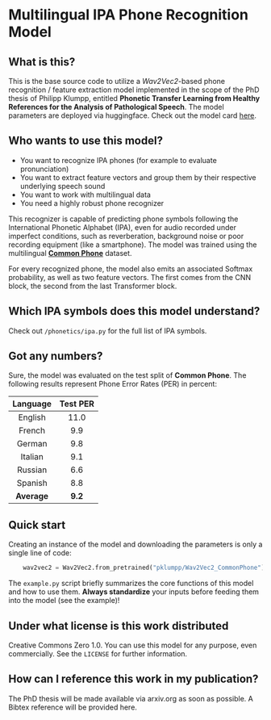 # Multilingual IPA Phone Recognition Model

## What is this?
This is the base source code to utilize a _Wav2Vec2_-based phone recognition / feature extraction model implemented in the scope of the PhD thesis of Philipp Klumpp, entitled **Phonetic Transfer Learning from Healthy References for the Analysis of Pathological Speech**. The model parameters are deployed via huggingface. Check out the model card [here](https://huggingface.co/pklumpp/Wav2Vec2_CommonPhone).

## Who wants to use this model?
- You want to recognize IPA phones (for example to evaluate pronunciation)
- You want to extract feature vectors and group them by their respective underlying speech sound
- You want to work with multilingual data
- You need a highly robust phone recognizer

This recognizer is capable of predicting phone symbols following the International Phonetic Alphabet (IPA), even for audio recorded under imperfect conditions, such as reverberation, background noise or poor recording equipment (like a smartphone). The model was trained using the multilingual [**Common Phone**](https://zenodo.org/records/5846137) dataset.

For every recognized phone, the model also emits an associated Softmax probability, as well as two feature vectors. The first comes from the CNN block, the second from the last Transformer block.

## Which IPA symbols does this model understand?
Check out `/phonetics/ipa.py` for the full list of IPA symbols.

## Got any numbers?
Sure, the model was evaluated on the test split of **Common Phone**. The following results represent Phone Error Rates (PER) in percent:

| Language | Test PER |
|:---:|:---:|
| English | 11.0 |
| French | 9.9 |
| German | 9.8 |
| Italian | 9.1 |
| Russian | 6.6 |
| Spanish | 8.8 |
| **Average** | **9.2** |

## Quick start
Creating an instance of the model and downloading the parameters is only a single line of code:
```python
    wav2vec2 = Wav2Vec2.from_pretrained("pklumpp/Wav2Vec2_CommonPhone")
```

The `example.py` script briefly summarizes the core functions of this model and how to use them. **Always standardize** your inputs before feeding them into the model (see the example)!

## Under what license is this work distributed
Creative Commons Zero 1.0. You can use this model for any purpose, even commercially. See the `LICENSE` for further information.

## How can I reference this work in my publication?
The PhD thesis will be made available via arxiv.org as soon as possible. A Bibtex reference will be provided here.